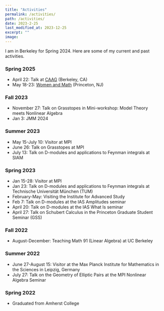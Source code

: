 ```yaml
---
title: "Activities"
permalink: /activities/
path: /activities/
date: 2023-2-25
last_modified_at: 2023-12-25
excerpt: ""
image: 
---
```


I am in Berkeley for Spring 2024. Here are some of my current and past activities.

### Spring 2025
* April 22: Talk at [CAAG](https://eisenbud.github.io/deSeminar/Spring2025.html) (Berkeley, CA)
* May 18-23: [Women and Math](https://www.ias.edu/math/wam/program-years/2025-program-women-and-mathematics) (Princeton, NJ)

### Fall 2023
* November 27: Talk on Grasstopes in Mini-workshop: Model Theory meets Nonlinear Algebra
* Jan 3: JMM 2024

### Summer 2023
* May 15-July 10: Visitor at MPI
* June 26: Talk on Grasstopes at MPI
* July 13: Talk on D-modules and applications to Feynman integrals at SIAM

### Spring 2023
* Jan 15-28: Visitor at MPI
* Jan 23: Talk on D-modules and applications to Feynman integrals at Technische Universität München (TUM)
* February-May: Visiting the Institute for Advanced Study
* Feb 7: Talk on D-modules at the IAS Amplitudes seminar
* April 20: Talk on D-modules at the IAS What Is seminar
* April 27: Talk on Schubert Calculus in the Princeton Graduate Student Seminar (GSS)

### Fall 2022
*  August-December: Teaching Math 91 (Linear Algebra) at UC Berkeley

### Summer 2022
* June 27-August 15: Visitor at the Max Planck Institute for Mathematics in the Sciences in Leipzig, Germany
* July 27: Talk on the Geometry of Elliptic Pairs at the MPI Nonlinear Algebra Seminar

### Spring 2022
* Graduated from Amherst College
